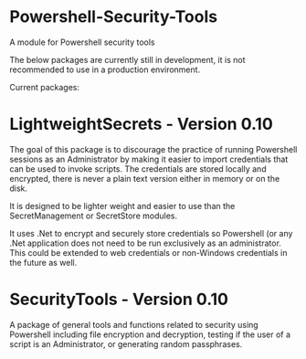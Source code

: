 # Powershell-Security-Tools
A module for Powershell security tools

The below packages are currently still in development, it is not recommended to use in a production
environment. 

Current packages:

# LightweightSecrets - Version 0.10 #
The goal of this package is to discourage the practice of running Powershell sessions as an Administrator 
by making it easier to import credentials that can be used to invoke scripts. The credentials are stored 
locally and encrypted, there is never a plain text version either in memory or on the disk.

It is designed to be lighter weight and easier to use than the SecretManagement or SecretStore modules.

It uses .Net to encrypt and securely store credentials so Powershell (or any .Net application does not
need to be run exclusively as an administrator. This could be extended to web credentials or non-Windows credentials
in the future as well.


# SecurityTools - Version 0.10 #
A package of general tools and functions related to security using Powershell including file encryption and decryption,
testing if the user of a script is an Administrator, or generating random passphrases.
